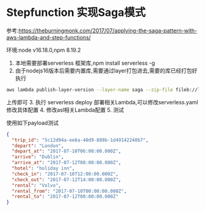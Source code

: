 # Stepfunction 实现Saga模式
参考:https://theburningmonk.com/2017/07/applying-the-saga-pattern-with-aws-lambda-and-step-functions/

环境:node v16.18.0,npm 8.19.2

1. 本地需要部署serverless 框架库,npm install serverless -g
2. 由于nodejs16版本后需要内置库,需要通过layer打包进去,需要的库已经打包好
执行

```sh
aws lambda publish-layer-version --layer-name saga --zip-file fileb://layer.zip --compatible-runtimes nodejs16.x --region ap-northeast-1
```
上传即可
3. 执行 serverless deploy 部署相关Lambda,可以修改serverless.yaml修改具体配置
4. 修改asl相关Lambda配置
5. 测试

使用如下payload测试
```json
{
  "trip_id": "5c12d94a-ee6a-40d9-889b-1d49142248b7",
  "depart": "London",
  "depart_at": "2017-07-10T06:00:00.000Z",
  "arrive": "Dublin",
  "arrive_at": "2017-07-12T08:00:00.000Z",
  "hotel": "holiday inn",
  "check_in": "2017-07-10T12:00:00.000Z",
  "check_out": "2017-07-12T14:00:00.000Z",
  "rental": "Volvo",
  "rental_from": "2017-07-10T00:00:00.000Z",
  "rental_to": "2017-07-12T00:00:00.000Z"
}
```

